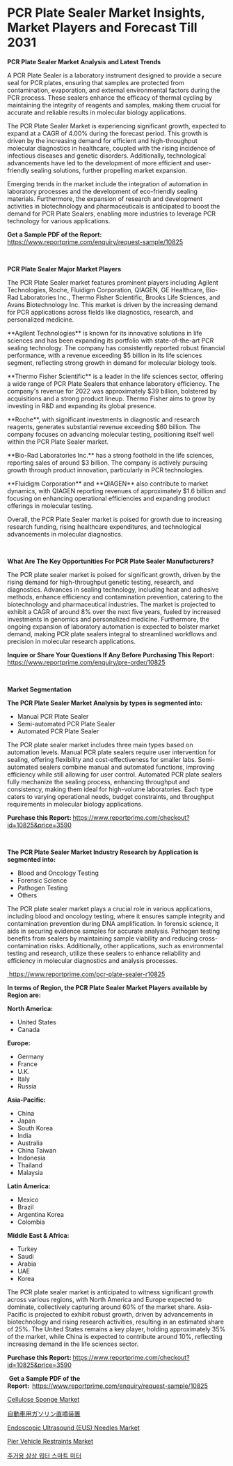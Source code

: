 <p><h1>PCR Plate Sealer Market Insights, Market Players and Forecast Till 2031</h1></p><p><strong>PCR Plate Sealer Market Analysis and Latest Trends</strong></p>
<p><p>A PCR Plate Sealer is a laboratory instrument designed to provide a secure seal for PCR plates, ensuring that samples are protected from contamination, evaporation, and external environmental factors during the PCR process. These sealers enhance the efficacy of thermal cycling by maintaining the integrity of reagents and samples, making them crucial for accurate and reliable results in molecular biology applications.</p><p>The PCR Plate Sealer Market is experiencing significant growth, expected to expand at a CAGR of 4.00% during the forecast period. This growth is driven by the increasing demand for efficient and high-throughput molecular diagnostics in healthcare, coupled with the rising incidence of infectious diseases and genetic disorders. Additionally, technological advancements have led to the development of more efficient and user-friendly sealing solutions, further propelling market expansion.</p><p>Emerging trends in the market include the integration of automation in laboratory processes and the development of eco-friendly sealing materials. Furthermore, the expansion of research and development activities in biotechnology and pharmaceuticals is anticipated to boost the demand for PCR Plate Sealers, enabling more industries to leverage PCR technology for various applications.</p></p>
<p><strong>Get a Sample PDF of the Report:&nbsp;</strong> <a href="https://www.reportprime.com/enquiry/request-sample/10825">https://www.reportprime.com/enquiry/request-sample/10825</a></p>
<p>&nbsp;</p>
<p><strong>PCR Plate Sealer Major Market Players</strong></p>
<p><p>The PCR Plate Sealer market features prominent players including Agilent Technologies, Roche, Fluidigm Corporation, QIAGEN, GE Healthcare, Bio-Rad Laboratories Inc., Thermo Fisher Scientific, Brooks Life Sciences, and Avans Biotechnology Inc. This market is driven by the increasing demand for PCR applications across fields like diagnostics, research, and personalized medicine.</p><p>**Agilent Technologies** is known for its innovative solutions in life sciences and has been expanding its portfolio with state-of-the-art PCR sealing technology. The company has consistently reported robust financial performance, with a revenue exceeding $5 billion in its life sciences segment, reflecting strong growth in demand for molecular biology tools.</p><p>**Thermo Fisher Scientific** is a leader in the life sciences sector, offering a wide range of PCR Plate Sealers that enhance laboratory efficiency. The company's revenue for 2022 was approximately $39 billion, bolstered by acquisitions and a strong product lineup. Thermo Fisher aims to grow by investing in R&D and expanding its global presence.</p><p>**Roche**, with significant investments in diagnostic and research reagents, generates substantial revenue exceeding $60 billion. The company focuses on advancing molecular testing, positioning itself well within the PCR Plate Sealer market.</p><p>**Bio-Rad Laboratories Inc.** has a strong foothold in the life sciences, reporting sales of around $3 billion. The company is actively pursuing growth through product innovation, particularly in PCR technologies.</p><p>**Fluidigm Corporation** and **QIAGEN** also contribute to market dynamics, with QIAGEN reporting revenues of approximately $1.6 billion and focusing on enhancing operational efficiencies and expanding product offerings in molecular testing. </p><p>Overall, the PCR Plate Sealer market is poised for growth due to increasing research funding, rising healthcare expenditures, and technological advancements in molecular diagnostics.</p></p>
<p>&nbsp;</p>
<p><strong>What Are The Key Opportunities For PCR Plate Sealer Manufacturers?</strong></p>
<p><p>The PCR plate sealer market is poised for significant growth, driven by the rising demand for high-throughput genetic testing, research, and diagnostics. Advances in sealing technology, including heat and adhesive methods, enhance efficiency and contamination prevention, catering to the biotechnology and pharmaceutical industries. The market is projected to exhibit a CAGR of around 8% over the next five years, fueled by increased investments in genomics and personalized medicine. Furthermore, the ongoing expansion of laboratory automation is expected to bolster market demand, making PCR plate sealers integral to streamlined workflows and precision in molecular research applications.</p></p>
<p><strong>Inquire or Share Your Questions If Any Before Purchasing This Report:</strong> <a href="https://www.reportprime.com/enquiry/pre-order/10825">https://www.reportprime.com/enquiry/pre-order/10825</a></p>
<p>&nbsp;</p>
<p><strong>Market Segmentation</strong></p>
<p><strong>The PCR Plate Sealer Market Analysis by types is segmented into:</strong></p>
<p><ul><li>Manual PCR Plate Sealer</li><li>Semi-automated PCR Plate Sealer</li><li>Automated PCR Plate Sealer</li></ul></p>
<p><p>The PCR plate sealer market includes three main types based on automation levels. Manual PCR plate sealers require user intervention for sealing, offering flexibility and cost-effectiveness for smaller labs. Semi-automated sealers combine manual and automated functions, improving efficiency while still allowing for user control. Automated PCR plate sealers fully mechanize the sealing process, enhancing throughput and consistency, making them ideal for high-volume laboratories. Each type caters to varying operational needs, budget constraints, and throughput requirements in molecular biology applications.</p></p>
<p><strong>Purchase this Report:&nbsp;</strong><a href="https://www.reportprime.com/checkout?id=10825&price=3590">https://www.reportprime.com/checkout?id=10825&price=3590</a></p>
<p>&nbsp;</p>
<p><strong>The PCR Plate Sealer Market Industry Research by Application is segmented into:</strong></p>
<p><ul><li>Blood and Oncology Testing</li><li>Forensic Science</li><li>Pathogen Testing</li><li>Others</li></ul></p>
<p><p>The PCR plate sealer market plays a crucial role in various applications, including blood and oncology testing, where it ensures sample integrity and contamination prevention during DNA amplification. In forensic science, it aids in securing evidence samples for accurate analysis. Pathogen testing benefits from sealers by maintaining sample viability and reducing cross-contamination risks. Additionally, other applications, such as environmental testing and research, utilize these sealers to enhance reliability and efficiency in molecular diagnostics and analysis processes.</p></p>
<p><a href="https://www.reportprime.com/pcr-plate-sealer-r10825">&nbsp;https://www.reportprime.com/pcr-plate-sealer-r10825</a></p>
<p><strong>In terms of Region, the PCR Plate Sealer Market Players available by Region are:</strong></p>
<p>
    <p> <strong> North America: </strong>
        <ul>
            <li>United States</li>
            <li>Canada</li>
        </ul>
        </p> 
    <p> <strong> Europe: </strong>
        <ul>
            <li>Germany</li>
            <li>France</li>
            <li>U.K.</li>
            <li>Italy</li>
            <li>Russia</li>
        </ul>
        </p> 
    <p> <strong> Asia-Pacific: </strong>
        <ul>
            <li>China</li>
            <li>Japan</li>
            <li>South Korea</li>
            <li>India</li>
            <li>Australia</li>
            <li>China Taiwan</li>
            <li>Indonesia</li>
            <li>Thailand</li>
            <li>Malaysia</li>
        </ul>
        </p> 
    <p> <strong> Latin America: </strong>
        <ul>
            <li>Mexico</li>
            <li>Brazil</li>
            <li>Argentina Korea</li>
            <li>Colombia</li>
        </ul>
        </p> 
    <p> <strong> Middle East & Africa: </strong>
        <ul>
            <li>Turkey</li>
            <li>Saudi</li>
            <li>Arabia</li>
            <li>UAE</li>
            <li>Korea</li>
        </ul>
    </p>
    </p>
<p><p>The PCR plate sealer market is anticipated to witness significant growth across various regions, with North America and Europe expected to dominate, collectively capturing around 60% of the market share. Asia-Pacific is projected to exhibit robust growth, driven by advancements in biotechnology and rising research activities, resulting in an estimated share of 25%. The United States remains a key player, holding approximately 35% of the market, while China is expected to contribute around 10%, reflecting increasing demand in the life sciences sector.</p></p>
<p><strong>Purchase this Report: </strong><a href="https://www.reportprime.com/checkout?id=10825&price=3590">https://www.reportprime.com/checkout?id=10825&price=3590</a></p>
<p>&nbsp;<strong>Get a Sample PDF of the Report:&nbsp;&nbsp;</strong><a href="https://www.reportprime.com/enquiry/request-sample/10825">https://www.reportprime.com/enquiry/request-sample/10825</a></p>
<p><strong></strong></p>
<p><p><a href="https://www.linkedin.com/pulse/cellulose-sponge-market-report-product-type-synthetic-spongenatural-end-a9kze?trackingId=5nSlwSiIRVWf6zetmQHM%2Fw%3D%3D">Cellulose Sponge Market</a></p><p><a href="https://medium.com/@dfs4ff/automotive-gasoline-direct-injection-device-market-%E3%81%AF-%E3%82%B3%E3%82%B9%E3%83%88%E7%AE%A1%E7%90%86%E3%81%A8%E5%8A%B9%E7%8E%87%E5%90%91%E4%B8%8A%E3%82%92%E5%84%AA%E5%85%88%E3%81%97%E3%81%BE%E3%81%99-d503cc54d159">自動車用ガソリン直噴装置</a></p><p><a href="https://medium.com/@justin.wright5348/the-comprehensive-endoscopic-ultrasound-eus-needles-market-research-report-is-essential-for-c6d2b26c6458">Endoscopic Ultrasound (EUS) Needles Market</a></p><p><a href="https://issuu.com/reportprime-2/docs/pier-vehicle-restraints-market-size_c9253251ca3cd6">Pier Vehicle Restraints Market</a></p><p><a href="https://medium.com/@jennaduke56/%EC%84%B8%EA%B3%84-residential-three-phase-water-smart-meter-market-%EC%9D%80-2024%EC%97%90%EC%84%9C-2031%EB%A1%9C-%EC%97%B0%ED%8F%89%EA%B7%A0-%EC%A6%9D%EA%B0%80%EC%9C%A8%EC%9D%84-%EB%B3%B4%EC%9D%BC-%EA%B2%83%EC%9C%BC%EB%A1%9C-%EC%98%88%EC%83%81%EB%90%A9%EB%8B%88%EB%8B%A4-5e1a09fd0d4c">주거용 삼상 워터 스마트 미터</a></p></p>